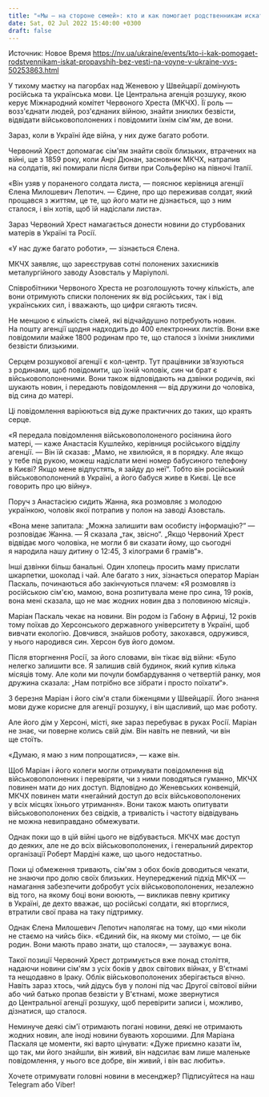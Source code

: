 ```yaml
---
title: "«Мы — на стороне семей»: кто и как помогает родственникам искать пропавших без вести на войне — ВВС"
date: Sat, 02 Jul 2022 15:40:00 +0300
draft: false
---
```

Источник: Новое Время https://nv.ua/ukraine/events/kto-i-kak-pomogaet-rodstvennikam-iskat-propavshih-bez-vesti-na-voyne-v-ukraine-vvs-50253863.html


 У тихому маєтку на пагорбах над Женевою у Швейцарії домінують російська та українська мови. Це Центральна агенція розшуку, якою керує Міжнародний комітет Червоного Хреста (МКЧХ). Її роль — возз'єднати людей, роз'єднаних війною, знайти зниклих безвісти, відвідати військовополонених і повідомити їхнім сім'ям, де вони.

Зараз, коли в Україні йде війна, у них дуже багато роботи.

Червоний Хрест допомагає сім'ям знайти своїх близьких, втрачених на війні, ще з 1859 року, коли Анрі Дюнан, засновник МКЧХ, натрапив на солдатів, які помирали після битви при Сольферіно на півночі Італії.

«Він узяв у пораненого солдата листа, — пояснює керівниця агенції Єлена Милошевич Лепотич. — Єдине, про що переживав солдат, який прощався з життям, це те, що його мати не дізнається, що з ним сталося, і він хотів, щоб їй надіслали листа».

Зараз Червоний Хрест намагається донести новини до стурбованих матерів в Україні та Росії.

«У нас дуже багато роботи», — зізнається Єлена.

МКЧХ заявляє, що зареєстрував сотні полонених захисників металургійного заводу Азовсталь у Маріуполі.

Співробітники Червоного Хреста не розголошують точну кількість, але вони отримують списки полонених як від російських, так і від українських сил, і вважають, що цифри сягають тисяч.

Не меншою є кількість сімей, які відчайдушно потребують новин. На пошту агенції щодня надходить до 400 електронних листів. Вони вже повідомили майже 1800 родинам про те, що сталося з їхніми зниклими безвісти близькими.

Серцем розшукової агенції є кол-центр. Тут працівники зв’язуються з родинами, щоб повідомити, що їхній чоловік, син чи брат є військовополоненими. Вони також відповідають на дзвінки родичів, які шукають новин, і передають повідомлення — від дружини до чоловіка, від сина до матері.

Ці повідомлення варіюються від дуже практичних до таких, що краять серце.

«Я передала повідомлення військовополоненого росіянина його матері, — каже Анастасія Кушлейко, керівниця російського відділу агенції. — Він їй сказав: „Мамо, не хвилюйся, я в порядку. Але якщо у тебе під рукою, можеш надіслати мені номер бабусиного телефону в Києві? Якщо мене відпустять, я зайду до неї“. Тобто він російський військовополонений в Україні, а його бабуся живе в Києві. Це все говорить про цю війну».

Поруч з Анастасією сидить Жанна, яка розмовляє з молодою українкою, чоловік якої потрапив у полон на заводі Азовсталь.

«Вона мене запитала: „Можна залишити вам особисту інформацію?“ — розповідає Жанна. — Я сказала „так, звісно“. „Якщо Червоний Хрест відвідає мого чоловіка, не могли б ви сказати йому, що сьогодні я народила нашу дитину о 12:45, 3 кілограми 6 грамів“».

Інші дзвінки більш банальні. Один хлопець просить маму прислати шкарпетки, шоколад і чай. Але багато з них, зізнається оператор Маріан Паскаль, починаються або закінчуються плачем: «Я розмовляв із російською сім'єю, мамою, вона розпитувала мене про сина, 19 років, вона мені сказала, що не має жодних новин два з половиною місяці».

Маріан Паскаль чекає на новини. Він родом із Габону в Африці, 12 років тому поїхав до Херсонського державного університету в Україні, щоб вивчати екологію. Довчився, знайшов роботу, закохався, одружився, у нього народився син. Херсон був його домом.

Після вторгнення Росії, за його словами, він тікає від війни: «Було нелегко залишити все. Я залишив свій будинок, який купив кілька місяців тому. Але коли ми почули бомбардування о четвертій ранку, моя дружина сказала: „Нам потрібно все зібрати і просто поїхати“».

З березня Маріан і його сім'я стали біженцями у Швейцарії. Його знання мови дуже корисне для агенції розшуку, і він щасливий, що має роботу.

Але його дім у Херсоні, місті, яке зараз перебуває в руках Росії. Маріан не знає, чи поверне колись свій дім. Він навіть не певний, чи він ще стоїть.

«Думаю, я маю з ним попрощатися», — каже він.

Щоб Маріан і його колеги могли отримувати повідомлення від військовополонених і перевіряти, чи з ними поводяться гуманно, МКЧХ повинен мати до них доступ. Відповідно до Женевських конвенцій, МКЧХ повинен мати «негайний доступ до всіх військовополонених у всіх місцях їхнього утримання». Вони також мають опитувати військовополонених без свідків, а тривалість і частоту відвідувань не можна невиправдано обмежувати.

Однак поки що в цій війні цього не відбувається. МКЧХ має доступ до деяких, але не до всіх військовополонених, і генеральний директор організації Роберт Мардіні каже, що цього недостатньо.

Поки ці обмеження тривають, сім'ям з обох боків доводиться чекати, не знаючи про долю своїх близьких. Неупереджений підхід МКЧХ — намагання забезпечити добробут усіх військовополонених, незалежно від того, на якому боці вони воюють, — викликав певну критику в Україні, де дехто вважає, що російські солдати, які вторглися, втратили свої права на таку підтримку.

Однак Єлена Милошевич Лепотич наполягає на тому, що «ми ніколи не стаємо на чийсь бік». «Єдиний бік, на якому ми стоїмо, — це бік родин. Вони мають право знати, що сталося», — зауважує вона.

Такої позиції Червоний Хрест дотримується вже понад століття, надаючи новини сім'ям з усіх боків у двох світових війнах, у В'єтнамі та нещодавно в Іраку. Облік військовополонених зберігається вічно. Навіть зараз хтось, чий дідусь був у полоні під час Другої світової війни або чий батько пропав безвісти у В'єтнамі, може звернутися до Центральної агенції розшуку, щоб перевірити записи і, можливо, дізнатися, що сталося.

Неминуче деякі сім'ї отримають погані новини, деякі не отримають жодних новин, але іноді новини бувають хорошими. Для Маріана Паскаля це моменти, які варто цінувати: «Дуже приємно казати їм, що так, ми його знайшли, він живий, він надсилає вам лише маленьке повідомлення, у нього все добре, він живий, і він вас любить».

Хочете отримувати головні новини в месенджер? Підписуйтеся на наш Telegram або Viber!
